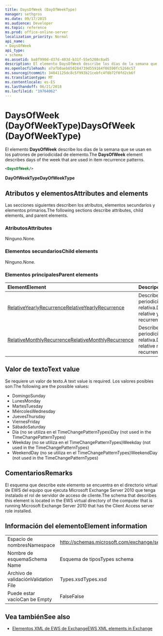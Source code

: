 ```yaml
---
title: DaysOfWeek (DayOfWeekType)
manager: sethgros
ms.date: 09/17/2015
ms.audience: Developer
ms.topic: reference
ms.prod: office-online-server
localization_priority: Normal
api_name:
- DaysOfWeek
api_type:
- schema
ms.assetid: ba8f990d-d37d-403d-b31f-55e5208c8ad5
description: El elemento DaysOfWeek describe los días de la semana que se usan en los patrones de periodicidad de elemento.
ms.openlocfilehash: a7afb0aeb650284739d559164f06590fc5266c57
ms.sourcegitcommit: 34041125dc8c5f993b21cebfc4f8b72f0fd2cb6f
ms.translationtype: MT
ms.contentlocale: es-ES
ms.lasthandoff: 06/21/2018
ms.locfileid: "19764062"
---
```

# <a name="daysofweek-dayofweektype"></a><span data-ttu-id="e04f7-103">DaysOfWeek (DayOfWeekType)</span><span class="sxs-lookup"><span data-stu-id="e04f7-103">DaysOfWeek (DayOfWeekType)</span></span>

<span data-ttu-id="e04f7-104">El elemento **DaysOfWeek** describe los días de la semana que se usan en los patrones de periodicidad de elemento.</span><span class="sxs-lookup"><span data-stu-id="e04f7-104">The **DaysOfWeek** element describes days of the week that are used in item recurrence patterns.</span></span> 
  
```xml
<DaysOfWeek/>
```

<span data-ttu-id="e04f7-105">**DayOfWeekType**</span><span class="sxs-lookup"><span data-stu-id="e04f7-105">**DayOfWeekType**</span></span>

## <a name="attributes-and-elements"></a><span data-ttu-id="e04f7-106">Atributos y elementos</span><span class="sxs-lookup"><span data-stu-id="e04f7-106">Attributes and elements</span></span>

<span data-ttu-id="e04f7-107">Las secciones siguientes describen los atributos, elementos secundarios y elementos primarios.</span><span class="sxs-lookup"><span data-stu-id="e04f7-107">The following sections describe attributes, child elements, and parent elements.</span></span>
  
### <a name="attributes"></a><span data-ttu-id="e04f7-108">Atributos</span><span class="sxs-lookup"><span data-stu-id="e04f7-108">Attributes</span></span>

<span data-ttu-id="e04f7-109">Ninguno.</span><span class="sxs-lookup"><span data-stu-id="e04f7-109">None.</span></span>
  
### <a name="child-elements"></a><span data-ttu-id="e04f7-110">Elementos secundarios</span><span class="sxs-lookup"><span data-stu-id="e04f7-110">Child elements</span></span>

<span data-ttu-id="e04f7-111">Ninguno.</span><span class="sxs-lookup"><span data-stu-id="e04f7-111">None.</span></span>
  
### <a name="parent-elements"></a><span data-ttu-id="e04f7-112">Elementos principales</span><span class="sxs-lookup"><span data-stu-id="e04f7-112">Parent elements</span></span>

|<span data-ttu-id="e04f7-113">**Element**</span><span class="sxs-lookup"><span data-stu-id="e04f7-113">**Element**</span></span>|<span data-ttu-id="e04f7-114">**Descripción**</span><span class="sxs-lookup"><span data-stu-id="e04f7-114">**Description**</span></span>|
|:-----|:-----|
|[<span data-ttu-id="e04f7-115">RelativeYearlyRecurrence</span><span class="sxs-lookup"><span data-stu-id="e04f7-115">RelativeYearlyRecurrence</span></span>](relativeyearlyrecurrence.md) <br/> |<span data-ttu-id="e04f7-116">Describe un patrón de periodicidad anual relativa.</span><span class="sxs-lookup"><span data-stu-id="e04f7-116">Describes a relative yearly recurrence pattern.</span></span>  <br/> |
|[<span data-ttu-id="e04f7-117">RelativeMonthlyRecurrence</span><span class="sxs-lookup"><span data-stu-id="e04f7-117">RelativeMonthlyRecurrence</span></span>](relativemonthlyrecurrence.md) <br/> |<span data-ttu-id="e04f7-118">Describe un patrón de periodicidad mensual relativa.</span><span class="sxs-lookup"><span data-stu-id="e04f7-118">Describes a relative monthly recurrence pattern.</span></span>  <br/> |
   
## <a name="text-value"></a><span data-ttu-id="e04f7-119">Valor de texto</span><span class="sxs-lookup"><span data-stu-id="e04f7-119">Text value</span></span>

<span data-ttu-id="e04f7-120">Se requiere un valor de texto.</span><span class="sxs-lookup"><span data-stu-id="e04f7-120">A text value is required.</span></span> <span data-ttu-id="e04f7-121">Los valores posibles son:</span><span class="sxs-lookup"><span data-stu-id="e04f7-121">The following are the possible values:</span></span>
  
- <span data-ttu-id="e04f7-122">Domingo</span><span class="sxs-lookup"><span data-stu-id="e04f7-122">Sunday</span></span>    
- <span data-ttu-id="e04f7-123">Lunes</span><span class="sxs-lookup"><span data-stu-id="e04f7-123">Monday</span></span>    
- <span data-ttu-id="e04f7-124">Martes</span><span class="sxs-lookup"><span data-stu-id="e04f7-124">Tuesday</span></span>   
- <span data-ttu-id="e04f7-125">Miércoles</span><span class="sxs-lookup"><span data-stu-id="e04f7-125">Wednesday</span></span>    
- <span data-ttu-id="e04f7-126">Jueves</span><span class="sxs-lookup"><span data-stu-id="e04f7-126">Thursday</span></span>    
- <span data-ttu-id="e04f7-127">Viernes</span><span class="sxs-lookup"><span data-stu-id="e04f7-127">Friday</span></span>    
- <span data-ttu-id="e04f7-128">Sábado</span><span class="sxs-lookup"><span data-stu-id="e04f7-128">Saturday</span></span>    
- <span data-ttu-id="e04f7-129">Día (no se utiliza en el TimeChangePatternTypes)</span><span class="sxs-lookup"><span data-stu-id="e04f7-129">Day (not used in the TimeChangePatternTypes)</span></span>    
- <span data-ttu-id="e04f7-130">Weekday (no se utiliza en el TimeChangePatternTypes)</span><span class="sxs-lookup"><span data-stu-id="e04f7-130">Weekday (not used in the TimeChangePatternTypes)</span></span>    
- <span data-ttu-id="e04f7-131">WeekendDay (no se utiliza en el TimeChangePatternTypes)</span><span class="sxs-lookup"><span data-stu-id="e04f7-131">WeekendDay (not used in the TimeChangePatternTypes)</span></span>
    
## <a name="remarks"></a><span data-ttu-id="e04f7-132">Comentarios</span><span class="sxs-lookup"><span data-stu-id="e04f7-132">Remarks</span></span>

<span data-ttu-id="e04f7-133">El esquema que describe este elemento se encuentra en el directorio virtual de EWS del equipo que ejecuta Microsoft Exchange Server 2010 que tenga instalado el rol de servidor de acceso de cliente.</span><span class="sxs-lookup"><span data-stu-id="e04f7-133">The schema that describes this element is located in the EWS virtual directory of the computer that is running Microsoft Exchange Server 2010 that has the Client Access server role installed.</span></span>
  
## <a name="element-information"></a><span data-ttu-id="e04f7-134">Información del elemento</span><span class="sxs-lookup"><span data-stu-id="e04f7-134">Element information</span></span>

|||
|:-----|:-----|
|<span data-ttu-id="e04f7-135">Espacio de nombres</span><span class="sxs-lookup"><span data-stu-id="e04f7-135">Namespace</span></span>  <br/> |http://schemas.microsoft.com/exchange/services/2006/types  <br/> |
|<span data-ttu-id="e04f7-136">Nombre de esquema</span><span class="sxs-lookup"><span data-stu-id="e04f7-136">Schema Name</span></span>  <br/> |<span data-ttu-id="e04f7-137">Esquema de tipos</span><span class="sxs-lookup"><span data-stu-id="e04f7-137">Types schema</span></span>  <br/> |
|<span data-ttu-id="e04f7-138">Archivo de validación</span><span class="sxs-lookup"><span data-stu-id="e04f7-138">Validation File</span></span>  <br/> |<span data-ttu-id="e04f7-139">Types.xsd</span><span class="sxs-lookup"><span data-stu-id="e04f7-139">Types.xsd</span></span>  <br/> |
|<span data-ttu-id="e04f7-140">Puede estar vacío</span><span class="sxs-lookup"><span data-stu-id="e04f7-140">Can be Empty</span></span>  <br/> |<span data-ttu-id="e04f7-141">False</span><span class="sxs-lookup"><span data-stu-id="e04f7-141">False</span></span>  <br/> |
   
## <a name="see-also"></a><span data-ttu-id="e04f7-142">Vea también</span><span class="sxs-lookup"><span data-stu-id="e04f7-142">See also</span></span>

- [<span data-ttu-id="e04f7-143">Elementos XML de EWS de Exchange</span><span class="sxs-lookup"><span data-stu-id="e04f7-143">EWS XML elements in Exchange</span></span>](ews-xml-elements-in-exchange.md)


